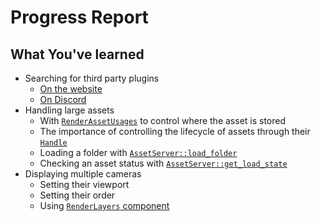 # Progress Report

## What You've learned

- Searching for third party plugins
  - [On the website](https://bevy.org/assets/)
  - [On Discord](https://discord.com/channels/691052431525675048/918591326096850974)
- Handling large assets
  - With [`RenderAssetUsages`](https://docs.rs/bevy/0.17.2/bevy/asset/struct.RenderAssetUsages.html) to control where the asset is stored
  - The importance of controlling the lifecycle of assets through their [`Handle`](https://docs.rs/bevy/0.17.2/bevy/asset/enum.Handle.html)
  - Loading a folder with [`AssetServer::load_folder`](https://docs.rs/bevy/0.17.2/bevy/prelude/struct.AssetServer.html#method.load_folder)
  - Checking an asset status with [`AssetServer::get_load_state`](https://docs.rs/bevy/0.17.2/bevy/prelude/struct.AssetServer.html#method.get_load_state)
- Displaying multiple cameras
  - Setting their viewport
  - Setting their order
  - Using [`RenderLayers` component](https://docs.rs/bevy/0.17.2/bevy/camera/visibility/struct.RenderLayers.html)
